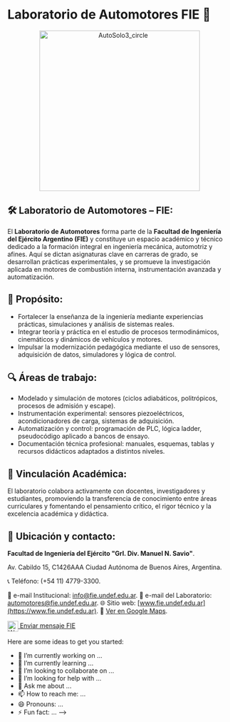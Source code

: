 # Laboratorio de Automotores FIE 👋

<div align="center">
  <img width="360" height="360" alt="AutoSolo3_circle" src="https://github.com/user-attachments/assets/38627ca5-195e-4675-b25b-05d910e9b540" />
</div>

## 🛠️ Laboratorio de Automotores – FIE:

El **Laboratorio de Automotores** forma parte de la **Facultad de Ingeniería del Ejército Argentino (FIE)** y constituye un espacio académico y
técnico dedicado a la formación integral en ingeniería mecánica, automotriz y afines. Aquí se dictan asignaturas clave en carreras de grado, se 
desarrollan prácticas experimentales, y se promueve la investigación aplicada en motores de combustión interna, instrumentación avanzada y automatización.

## 🎯 Propósito:
- Fortalecer la enseñanza de la ingeniería mediante experiencias prácticas, simulaciones y análisis de sistemas reales.
- Integrar teoría y práctica en el estudio de procesos termodinámicos, cinemáticos y dinámicos de vehículos y motores.
- Impulsar la modernización pedagógica mediante el uso de sensores, adquisición de datos, simuladores y lógica de control.
  
## 🔍 Áreas de trabajo:
- Modelado y simulación de motores (ciclos adiabáticos, politrópicos, procesos de admisión y escape).
- Instrumentación experimental: sensores piezoeléctricos, acondicionadores de carga, sistemas de adquisición.
- Automatización y control: programación de PLC, lógica ladder, pseudocódigo aplicado a bancos de ensayo.
- Documentación técnica profesional: manuales, esquemas, tablas y recursos didácticos adaptados a distintos niveles.
  
## 🤝 Vinculación Académica:
El laboratorio colabora activamente con docentes, investigadores y estudiantes, promoviendo la transferencia de conocimiento entre áreas curriculares 
y fomentando el pensamiento crítico, el rigor técnico y la excelencia académica y didáctica.

## 📍 Ubicación y contacto:

**Facultad de Ingeniería del Ejército "Grl. Div. Manuel N. Savio"**.

Av. Cabildo 15, C1426AAA Ciudad Autónoma de Buenos Aires, Argentina.

📞 Teléfono: (+54 11) 4779-3300.

📧 e-mail Institucional: [info@fie.undef.edu.ar](mailto:info@fie.undef.edu.ar).
📧 e-mail del Laboratorio: [automotores@fie.undef.edu.ar](mailto:automotores@fie.undef.edu.ar).
🌐 Sitio web: [www.fie.undef.edu.ar](https://www.fie.undef.edu.ar).
📌 [Ver en Google Maps](https://www.google.com/maps?q=Av.+Cabildo+15,+C1426+Ciudad+Aut%C3%B3noma+de+Buenos+Aires,+Argentina).

<a href="https://web.whatsapp.com/send?phone=5491138569689&text=Hola%2C+quisiera+consultar+sobre+el+Laboratorio+de+Automotores." target="_blank">
  <img src="https://img.icons8.com/color/48/whatsapp--v1.png" alt="WhatsApp" width="24" height="24" style="vertical-align:middle;"/> Enviar mensaje FIE
</a>











Here are some ideas to get you started:

- 🔭 I’m currently working on ...
- 🌱 I’m currently learning ...
- 👯 I’m looking to collaborate on ...
- 🤔 I’m looking for help with ...
- 💬 Ask me about ...
- 📫 How to reach me: ...
- 😄 Pronouns: ...
- ⚡ Fun fact: ...
-->
